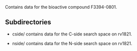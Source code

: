 Contains data for the bioactive compound F3394-0801.

## Subdirectories

- cside/ contains data for the C-side search space on rv1821.

- nside/ contains data for the N-side search space on rv1821.

